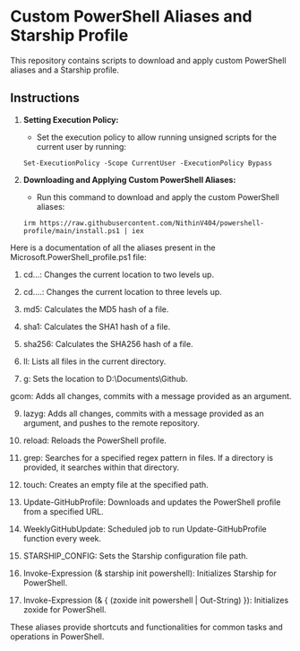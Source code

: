 # Custom PowerShell Aliases and Starship Profile

This repository contains scripts to download and apply custom PowerShell aliases and a Starship profile.

## Instructions

1. **Setting Execution Policy:**
   - Set the execution policy to allow running unsigned scripts for the current user by running:
    ```
    Set-ExecutionPolicy -Scope CurrentUser -ExecutionPolicy Bypass
    ```

2. **Downloading and Applying Custom PowerShell Aliases:**
    - Run this command to download and apply the custom PowerShell aliases:
    ```
    irm https://raw.githubusercontent.com/NithinV404/powershell-profile/main/install.ps1 | iex
    ```
Here is a documentation of all the aliases present in the Microsoft.PowerShell_profile.ps1 file:

1. cd...: Changes the current location to two levels up.

2. cd....: Changes the current location to three levels up.

3. md5: Calculates the MD5 hash of a file.

4. sha1: Calculates the SHA1 hash of a file.

5. sha256: Calculates the SHA256 hash of a file.

6. ll: Lists all files in the current directory.

7. g: Sets the location to D:\Documents\Github.

gcom: Adds all changes, commits with a message provided as an argument.

9. lazyg: Adds all changes, commits with a message provided as an argument, and pushes to the remote repository.

10. reload: Reloads the PowerShell profile.

11. grep: Searches for a specified regex pattern in files. If a directory is provided, it searches within that directory.

12. touch: Creates an empty file at the specified path.

13. Update-GitHubProfile: Downloads and updates the PowerShell profile from a specified URL.

14. WeeklyGitHubUpdate: Scheduled job to run Update-GitHubProfile function every week.

15. STARSHIP_CONFIG: Sets the Starship configuration file path.

16. Invoke-Expression (& starship init powershell): Initializes Starship for PowerShell.

17. Invoke-Expression (& { (zoxide init powershell | Out-String) }): Initializes zoxide for PowerShell.

These aliases provide shortcuts and functionalities for common tasks and operations in PowerShell.